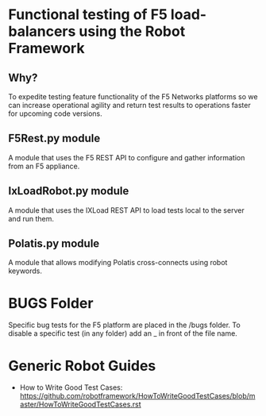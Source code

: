 # Functional testing of F5 load-balancers using the Robot Framework

## Why?

To expedite testing feature functionality of the F5 Networks platforms so we can
increase operational agility and return test results to operations faster for upcoming
code versions.

## F5Rest.py module

A module that uses the F5 REST API to configure and gather information from an F5 appliance.

## IxLoadRobot.py module

A module that uses the IXLoad REST API to load tests local to the server and run them.

## Polatis.py module

A module that allows modifying Polatis cross-connects using robot keywords.

# BUGS Folder

Specific bug tests for the F5 platform are placed in the /bugs folder.
To disable a specific test (in any folder) add an _ in front of the file name.

# Generic Robot Guides

- How to Write Good Test Cases:
https://github.com/robotframework/HowToWriteGoodTestCases/blob/master/HowToWriteGoodTestCases.rst
